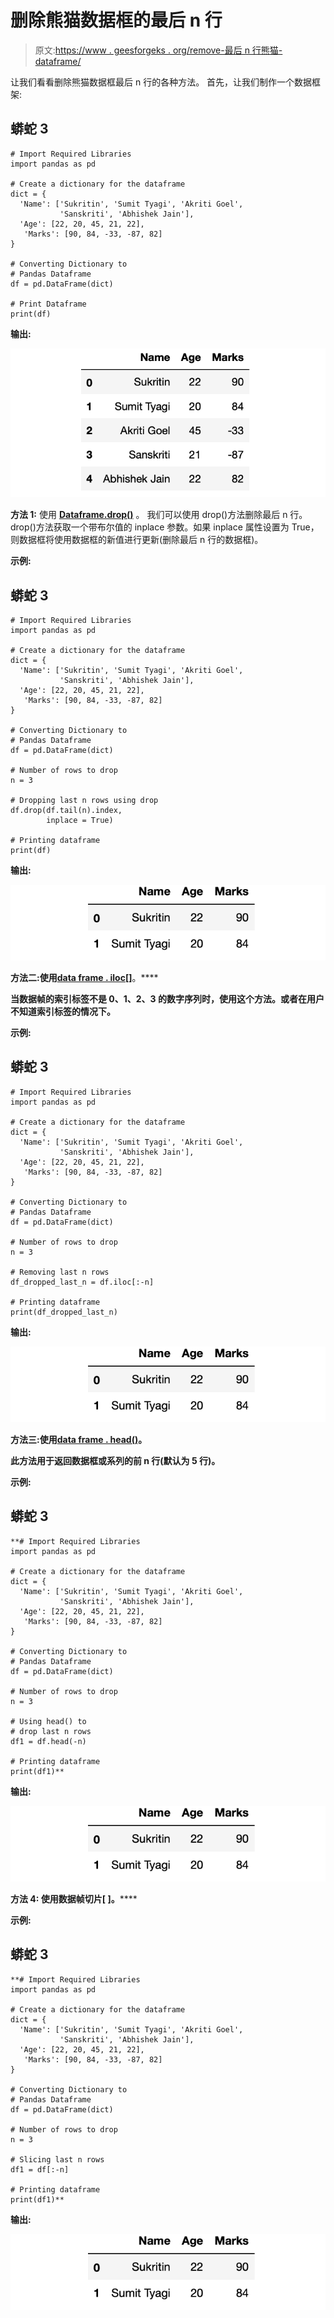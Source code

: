 # 删除熊猫数据框的最后 n 行

> 原文:[https://www . geesforgeks . org/remove-最后 n 行熊猫-dataframe/](https://www.geeksforgeeks.org/remove-last-n-rows-of-a-pandas-dataframe/)

让我们看看删除熊猫数据框最后 n 行的各种方法。
首先，让我们制作一个数据框架:

## 蟒蛇 3

```
# Import Required Libraries
import pandas as pd

# Create a dictionary for the dataframe
dict = {
  'Name': ['Sukritin', 'Sumit Tyagi', 'Akriti Goel',
           'Sanskriti', 'Abhishek Jain'],
  'Age': [22, 20, 45, 21, 22],
   'Marks': [90, 84, -33, -87, 82]
}

# Converting Dictionary to
# Pandas Dataframe
df = pd.DataFrame(dict)

# Print Dataframe
print(df)
```

**输出:**

![](img/697307573ff7afc85171c07d85319da9.png)

**方法 1:** 使用 [**Dataframe.drop()**](https://www.geeksforgeeks.org/python-delete-rows-columns-from-dataframe-using-pandas-drop/) 。
我们可以使用 drop()方法删除最后 n 行。drop()方法获取一个带布尔值的 inplace 参数。如果 inplace 属性设置为 True，则数据框将使用数据框的新值进行更新(删除最后 n 行的数据框)。

**示例:**

## 蟒蛇 3

```
# Import Required Libraries
import pandas as pd

# Create a dictionary for the dataframe
dict = {
  'Name': ['Sukritin', 'Sumit Tyagi', 'Akriti Goel',
           'Sanskriti', 'Abhishek Jain'],
  'Age': [22, 20, 45, 21, 22],
   'Marks': [90, 84, -33, -87, 82]
}

# Converting Dictionary to
# Pandas Dataframe
df = pd.DataFrame(dict)

# Number of rows to drop
n = 3

# Dropping last n rows using drop
df.drop(df.tail(n).index,
        inplace = True)

# Printing dataframe
print(df)
```

**输出:**

![](img/6802597565b4f88c27f4a3e3cd55851b.png)

**方法二:**使用**[**data frame . iloc[]**](https://www.geeksforgeeks.org/python-extracting-rows-using-pandas-iloc/)**。****

**当数据帧的索引标签不是 0、1、2、3 的数字序列时，使用这个方法。或者在用户不知道索引标签的情况下。**

****示例:****

## **蟒蛇 3**

```
# Import Required Libraries
import pandas as pd

# Create a dictionary for the dataframe
dict = {
  'Name': ['Sukritin', 'Sumit Tyagi', 'Akriti Goel',
           'Sanskriti', 'Abhishek Jain'],
  'Age': [22, 20, 45, 21, 22],
   'Marks': [90, 84, -33, -87, 82]
}

# Converting Dictionary to
# Pandas Dataframe
df = pd.DataFrame(dict)

# Number of rows to drop
n = 3

# Removing last n rows
df_dropped_last_n = df.iloc[:-n]

# Printing dataframe
print(df_dropped_last_n)
```

****输出:****

**![](img/6802597565b4f88c27f4a3e3cd55851b.png)**

****方法三:**使用**[**data frame . head()**](https://www.geeksforgeeks.org/python-pandas-dataframe-series-head-method/)**。******

****此方法用于返回数据框或系列的前 n 行(默认为 5 行)。****

******示例:******

## ****蟒蛇 3****

```
**# Import Required Libraries
import pandas as pd

# Create a dictionary for the dataframe
dict = {
  'Name': ['Sukritin', 'Sumit Tyagi', 'Akriti Goel',
           'Sanskriti', 'Abhishek Jain'],
  'Age': [22, 20, 45, 21, 22],
   'Marks': [90, 84, -33, -87, 82]
}

# Converting Dictionary to
# Pandas Dataframe
df = pd.DataFrame(dict)

# Number of rows to drop
n = 3

# Using head() to
# drop last n rows
df1 = df.head(-n)

# Printing dataframe
print(df1)**
```

******输出:******

****![](img/6802597565b4f88c27f4a3e3cd55851b.png)****

******方法 4:** 使用**数据帧切片[ ]。******

******示例:******

## ****蟒蛇 3****

```
**# Import Required Libraries
import pandas as pd

# Create a dictionary for the dataframe
dict = {
  'Name': ['Sukritin', 'Sumit Tyagi', 'Akriti Goel',
           'Sanskriti', 'Abhishek Jain'],
  'Age': [22, 20, 45, 21, 22],
   'Marks': [90, 84, -33, -87, 82]
}

# Converting Dictionary to
# Pandas Dataframe
df = pd.DataFrame(dict)

# Number of rows to drop
n = 3

# Slicing last n rows
df1 = df[:-n]

# Printing dataframe
print(df1)**
```

******输出:****** 

****![](img/6802597565b4f88c27f4a3e3cd55851b.png)****